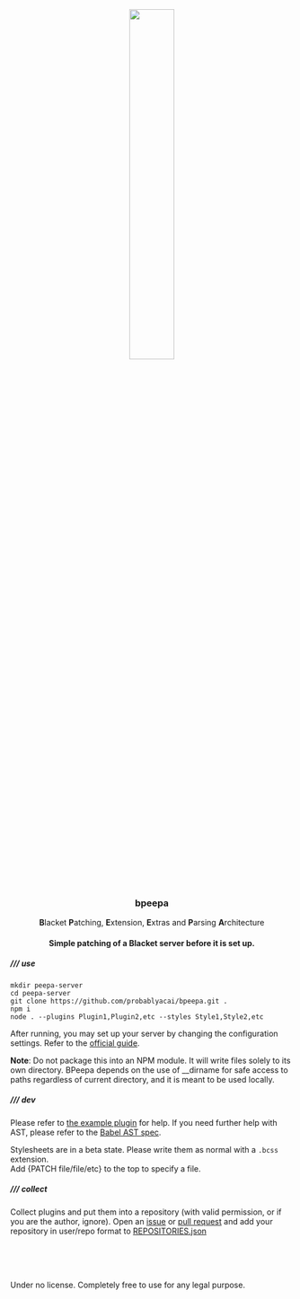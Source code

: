 <div align="center">
    <img src="https://raw.githubusercontent.com/probablyacai/bpeepa/main/images/bpeepa.png" width="40%">
    <h3>bpeepa</h3>
    <p><strong>B</strong>lacket <strong>P</strong>atching, <strong>E</strong>xtension, <strong>E</strong>xtras and <strong>P</strong>arsing <strong>A</strong>rchitecture</p>
    <h4>Simple patching of a Blacket server before it is set up.</h4>
</div>

<h5><strong>///</strong> use</h5>

```
mkdir peepa-server
cd peepa-server
git clone https://github.com/probablyacai/bpeepa.git .
npm i
node . --plugins Plugin1,Plugin2,etc --styles Style1,Style2,etc
```

After running, you may set up your server by changing the configuration settings. Refer to the [official guide](https://github.com/XoticLLC/Blacket).

**Note**: Do not package this into an NPM module. It will write files solely to its own directory. BPeepa depends on the use of __dirname for safe access to paths regardless of current directory, and it is meant to be used locally.

<h5><strong>///</strong> dev</h5>

Please refer to <a href="https://github.com/probablyacai/peepa-repo/blob/main/BeanLoader.js">the example plugin</a> for help.
If you need further help with AST, please refer to the <a href="https://github.com/babel/babel/blob/main/packages/babel-parser/ast/spec.md">Babel AST spec</a>.

Stylesheets are in a beta state. Please write them as normal with a ```.bcss``` extension.    
Add {PATCH file/file/etc} to the top to specify a file.

<h5><strong>///</strong> collect</h5>

Collect plugins and put them into a repository (with valid permission, or if you are the author, ignore). Open an <a href="https://github.com/probablyacai/peepa-repo/issues">issue</a> or <a href="https://github.com/probablyacai/peepa-repo/pulls">pull request</a> and add your repository in user/repo format to <a href="https://github.com/probablyacai/bpeepa/blob/main/REPOSITORIES.json">REPOSITORIES.json</a>

<br><br><br>

Under no license. Completely free to use for any legal purpose.